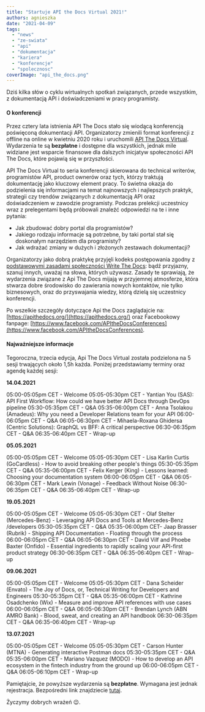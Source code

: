 ```yaml
---
title: "Startuje API the Docs Virtual 2021!"
authors: agnieszka
date: "2021-04-09"
tags:
  - "news"
  - "ze-swiata"
  - "api"
  - "dokumentacja"
  - "kariera"
  - "konferencje"
  - "spolecznosc"
coverImage: "api_the_docs.png"
---
```


Dziś kilka słów o cyklu wirtualnych spotkań związanych, przede wszystkim, z
dokumentacją API i doświadczeniami w pracy programisty.

<!--truncate-->

#### O konferencji

Przez cztery lata istnienia API The Docs stało się wiodącą konferencją
poświęconą dokumentacji API. Organizatorzy zmienili format konferencji z offline
na online w kwietniu 2020 roku i uruchomili
[API The Docs Virtual](https://apithedocs.org/virtual-2021). Wydarzenia te są
**bezpłatne** i dostępne dla wszystkich, jednak mile widziane jest wsparcie
finansowe dla dalszych inicjatyw społeczności API The Docs, które pojawią się w
przyszłości.

API The Docs Virtual to seria konferencji skierowana do technical writerów,
programistów API, product ownerów oraz tych, którzy traktują dokumentację jako
kluczowy element pracy. To świetna okazja do podzielenia się informacjami na
temat najnowszych i najlepszych praktyk, strategii czy trendów związanych z
dokumentacją API oraz doświadczeniem w zawodzie programisty. Podczas prelekcji
uczestnicy wraz z prelegentami będą próbowali znaleźć odpowiedzi na te i inne
pytania:

- Jak zbudować dobry portal dla programistów?
- Jakiego rodzaju informacje są potrzebne, by taki portal stał się doskonałym
  narzędziem dla programisty?
- Jak wdrażać zmiany w dużych i złożonych zestawach dokumentacji?

Organizatorzy jako dobrą praktykę przyjęli kodeks postępowania zgodny z
[podstawowymi zasadami społeczności Write The Docs](https://www.writethedocs.org/code-of-conduct/):
bądź przyjazny, szanuj innych, uważaj na słowa, których używasz. Zasady te
sprawiają, że wydarzenia związane z Api The Docs mijają w przyjemnej atmosferze,
która stwarza dobre środowisko do zawierania nowych kontaktów, nie tylko
biznesowych, oraz do przyswajania wiedzy, którą dzielą się uczestnicy
konferencji.

Po wszelkie szczegóły dotyczące Api the Docs zaglądajcie na:
[https://apithedocs.org/](https://apithedocs.org/) oraz Facebookowy fanpage:
[https://www.facebook.com/APItheDocsConferences](https://www.facebook.com/APItheDocsConferences).

#### Najważniejsze informacje

Tegoroczna, trzecia edycja, Api The Docs Virtual została podzielona na 5 sesji
trwających około 1,5h każda. Poniżej przedstawiamy terminy oraz agendę każdej
sesji:

**14.04.2021**

05:00-05:05pm CET - Welcome 05:05-05:30pm CET - Yantian You (SAS): API First
Workflow: How could we have better API Docs through DevOps pipeline
05:30-05:35pm CET - Q&A 05:35-06:00pm CET - Anna Tsolakou (Amadeus): Why you
need a Developer Relations team for your API 06:00-06:05pm CET - Q&A
06:05-06:30pm CET - Mihaela-Roxana Ghidersa (Centric Solutions): GraphQL vs BFF:
A critical perspective 06:30-06:35pm CET - Q&A 06:35-06:40pm CET - Wrap-up

**05.05.2021**

05:00-05:05pm CET - Welcome 05:05-05:30pm CET - Lisa Karlin Curtis
(GoCardless) - How to avoid breaking other people's things 05:30-05:35pm CET -
Q&A 05:35-06:00pm CET - Felix Kerger (King) - Lessons learned: Choosing your
documentation system 06:00-06:05pm CET - Q&A 06:05-06:30pm CET - Mark Lewin
(Vonage) - Feedback Without Noise 06:30-06:35pm CET - Q&A 06:35-06:40pm CET -
Wrap-up

**19.05.2021**

05:00-05:05pm CET - Welcome 05:05-05:30pm CET - Olaf Stelter (Mercedes-Benz) -
Leveraging API Docs and Tools at Mercedes-Benz /developers 05:30-05:35pm CET -
Q&A 05:35-06:00pm CET- Jaap Brasser (Rubrik) - Shipping API Documentation -
Floating through the process 06:00-06:05pm CET - Q&A 06:05-06:30pm CET - David
Vilf and Phoebe Baxter (Onfido) - Essential ingredients to rapidly scaling your
API-first product strategy 06:30-06:35pm CET - Q&A 06:35-06:40pm CET - Wrap-up

**09.06.2021**

05:00-05:05pm CET - Welcome 05:05-05:30pm CET - Dana Scheider (Envato) - The Joy
of Docs, or, Technical Writing for Developers and Engineers 05:30-05:35pm CET -
Q&A 05:35-06:00pm CET - Kathrine Osadchenko (Wix) - Measure and improve API
references with use cases 06:00-06:05pm CET - Q&A 06:05-06:30pm CET - Brendan
Lynch (ABN AMRO Bank) - Blood, sweat, and creating an API handbook 06:30-06:35pm
CET - Q&A 06:35-06:40pm CET - Wrap-up

**13.07.2021**

05:00-05:05pm CET - Welcome 05:05-05:30pm CET - Carson Hunter (MTNA) -
Generating interactive Postman docs 05:30-05:35pm CET - Q&A 05:35-06:00pm CET -
Mariano Vazquez (MODO) - How to develop an API ecosystem in the fintech industry
from the ground up 06:00-06:05pm CET - Q&A 06:05-06:10pm CET - Wrap-up

Pamiętajcie, że powyższe wydarzenia są **bezpłatne**. Wymagana jest jednak
rejestracja. Bezpośredni link znajdziecie
[tutaj](https://www.eventbrite.com/e/api-the-docs-virtual-2021-season-3-tickets-138265358409).

Życzymy dobrych wrażeń 😉.
